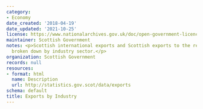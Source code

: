 ```yaml
---
category:
- Economy
date_created: '2018-04-19'
date_updated: '2021-10-25'
license: https://www.nationalarchives.gov.uk/doc/open-government-licence/version/3/
maintainer: Scottish Government
notes: <p>Scottish international exports and Scottish exports to the rest of the UK
  broken down by industry sector.</p>
organization: Scottish Government
records: null
resources:
- format: html
  name: Description
  url: http://statistics.gov.scot/data/exports
schema: default
title: Exports by Industry
---
```

